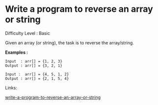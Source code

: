 # Write a program to reverse an array or string

Difficulty Level : Basic

Given an array (or string), the task is to reverse the array/string.

**Examples :**

```
Input  : arr[] = {1, 2, 3}
Output : arr[] = {3, 2, 1}

Input :  arr[] = {4, 5, 1, 2}
Output : arr[] = {2, 1, 5, 4}
```

Links:

[write-a-program-to-reverse-an-array-or-string](https://www.geeksforgeeks.org/write-a-program-to-reverse-an-array-or-string/)
